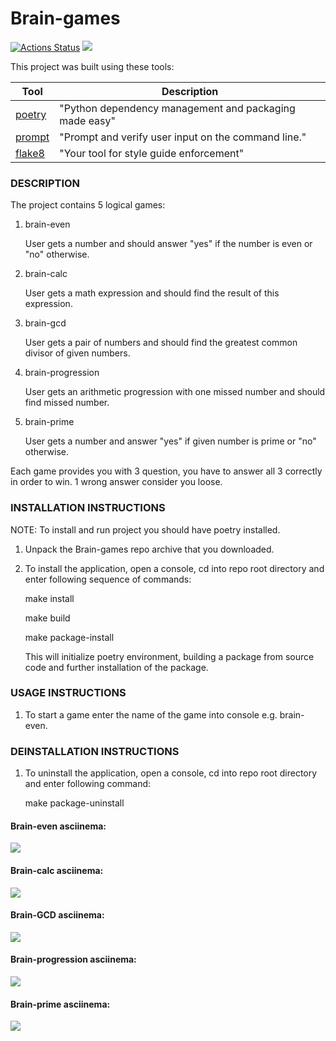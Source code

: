 # Brain-games

[![Actions Status](https://github.com/ricerockett/python-project-49/actions/workflows/hexlet-check.yml/badge.svg)](https://github.com/ricerockett/python-project-49/actions)
<a href="https://codeclimate.com/github/ricerockett/python-project-49/maintainability"><img src="https://api.codeclimate.com/v1/badges/a67c4008414ace56d86c/maintainability" /></a>

This project was built using these tools:

| Tool                                                                        | Description                                             |
|-----------------------------------------------------------------------------|---------------------------------------------------------|
| [poetry](https://python-poetry.org/)                                        | "Python dependency management and packaging made easy"  |
| [prompt](https://pypi.org/project/prompt/)                                  | "Prompt and verify user input on the command line."     |
| [flake8](https://flake8.pycqa.org/)                                         | "Your tool for style guide enforcement"                 |


### DESCRIPTION

The project contains 5 logical games:

  1. brain-even 

     User gets a number and should answer "yes" if the number is even or
     "no" otherwise.
     
  2. brain-calc

     User gets a math expression and should find the result of 
     this expression.
     
  3. brain-gcd

     User gets a pair of numbers and should find the greatest 
     common divisor of given numbers.
     
  4. brain-progression

     User gets an arithmetic progression with one missed number and
     should find missed number.
     
  5. brain-prime

     User gets a number and answer "yes" if given number is prime or
     "no" otherwise.
     
Each game provides you with 3 question, you have to answer all 3 correctly 
in order to win. 1 wrong answer consider you loose.


### INSTALLATION INSTRUCTIONS

NOTE: To install and run project you should have poetry installed.

  1. Unpack the Brain-games repo archive that you downloaded. 

  2. To install the application, open a console, cd into repo root directory 
     and enter following sequence of commands:

       make install
       
       make build
       
       make package-install

     This will initialize poetry environment, building a package from source 
     code and further installation of the package.

### USAGE INSTRUCTIONS

  1. To start a game enter the name of the game into console e.g. brain-even.

### DEINSTALLATION INSTRUCTIONS
  
  1. To uninstall the application, open a console, cd into repo root directory 
     and enter following command:

       make package-uninstall


#### Brain-even asciinema:
<a href="https://asciinema.org/a/637163" target="_blank"><img src="https://asciinema.org/a/637163.svg" /></a>

#### Brain-calc asciinema:
<a href="https://asciinema.org/a/R0KTCyZn9Ygpaofm1fmsABzTM" target="_blank"><img src="https://asciinema.org/a/R0KTCyZn9Ygpaofm1fmsABzTM.svg" /></a>

#### Brain-GCD asciinema:
<a href="https://asciinema.org/a/Jr2dgVHPkc5s6VJw4joSGmdnC" target="_blank"><img src="https://asciinema.org/a/Jr2dgVHPkc5s6VJw4joSGmdnC.svg" /></a>

#### Brain-progression asciinema:
<a href="https://asciinema.org/a/3A3haOPKMP5o3nRslcYPH2CwY" target="_blank"><img src="https://asciinema.org/a/3A3haOPKMP5o3nRslcYPH2CwY.svg" /></a>

#### Brain-prime asciinema:
<a href="https://asciinema.org/a/V7Oc7ApdwM4CBMVLqQHjAVPLc" target="_blank"><img src="https://asciinema.org/a/V7Oc7ApdwM4CBMVLqQHjAVPLc.svg" /></a>
